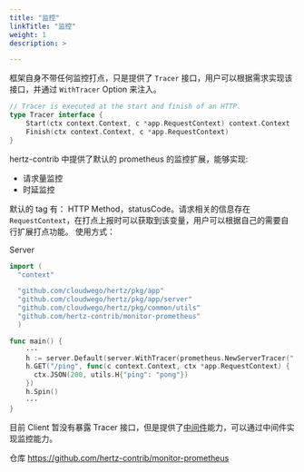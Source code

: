 ```yaml
---
title: "监控"
linkTitle: "监控"
weight: 1
description: >

---
```


框架自身不带任何监控打点，只是提供了 `Tracer` 接口，用户可以根据需求实现该接口，并通过 `WithTracer` Option 来注入。
```go
// Tracer is executed at the start and finish of an HTTP.
type Tracer interface {
	Start(ctx context.Context, c *app.RequestContext) context.Context
    Finish(ctx context.Context, c *app.RequestContext)
}
```

hertz-contrib 中提供了默认的 prometheus 的监控扩展，能够实现:
- 请求量监控
- 时延监控

默认的 tag 有： HTTP Method，statusCode。请求相关的信息存在 `RequestContext`，在打点上报时可以获取到该变量，用户可以根据自己的需要自行扩展打点功能。 使用方式：

Server

```go
import (
  "context"

  "github.com/cloudwego/hertz/pkg/app"
  "github.com/cloudwego/hertz/pkg/app/server"
  "github.com/cloudwego/hertz/pkg/common/utils"
  "github.com/hertz-contrib/monitor-prometheus"
  )

func main() {
    ···
    h := server.Default(server.WithTracer(prometheus.NewServerTracer(":9091", "/hertz")))
    h.GET("/ping", func(c context.Context, ctx *app.RequestContext) {
      ctx.JSON(200, utils.H{"ping": "pong"})
    })
    h.Spin()
    ···
}
```

目前 Client 暂没有暴露 Tracer 接口，但是提供了[中间件](/zh/docs/hertz/tutorials/basic-feature/middleware/)能力，可以通过中间件实现监控能力。

仓库 https://github.com/hertz-contrib/monitor-prometheus
